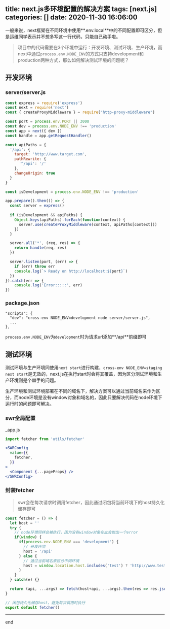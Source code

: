 title: next.js多环境配置的解决方案
tags: [next.js]
categories: []
date: 2020-11-30 16:06:00
---
一般来说，next框架在不同环境中使用**\.env.local**中的不同配置即可区分，但是运维同学表示并不想多写这一行代码，只能自己动手啦。

>  项目中的代码需要在3个环境中运行：开发环境、测试环境、生产环境，而next中通过`process.env.NODE_ENV`的方式只支持development和production两种方式，那么如何解决测试环境的问题呢？

## 开发环境

### server/server.js
```js
const express = require('express')
const next = require('next')
const { createProxyMiddleware } = require("http-proxy-middleware")

const port = process.env.PORT || 3000
const dev = process.env.NODE_ENV !== 'production'
const app = next({ dev })
const handle = app.getRequestHandler()

const apiPaths = {
  '/api': {
    target: 'http://www.target.com',
    pathRewrite: {
      '^/api': '/'
    },
    changeOrigin: true
  }
}

const isDevelopment = process.env.NODE_ENV !== 'production'

app.prepare().then(() => {
  const server = express()
 
  if (isDevelopment && apiPaths) {
    Object.keys(apiPaths).forEach(function(context) {
      server.use(createProxyMiddleware(context, apiPaths[context]))
    })
  }

  server.all('*', (req, res) => {
    return handle(req, res)
  })

  server.listen(port, (err) => {
    if (err) throw err
    console.log(`> Ready on http://localhost:${port}`)
  })
}).catch(err => {
    console.log('Error:::::', err)
})
```
### package.json
```
"scripts": {
  "dev": "cross-env NODE_ENV=development node server/server.js",
  ...
},
```

`process.env.NODE_ENV`为`development`时为请求url添加**\/api**前缀即可

## 测试环境

测试环境与生产环境同使用`next start`进行构建，`cross-env NODE_ENV=staging next start`是无效的，next.js在执行start时会将其覆盖，因为区分测试环境和生产环境则是个棘手的问题。

生产环境和测试环境部署在不同的域名下，解决方案可以通过当前域名来作为区分，而node环境是没有window对象和域名的，因此只要解决代码在node环境下运行时的问题即可解决。

### swr全局配置

_app.js

```jsx
import fetcher from 'utils/fetcher'

<SWRConfig 
  value={{
    fetcher,
  }}
>
  <Component {...pageProps} />
</SWRConfig>
```

### 封装fetcher

>swr会在每次请求时调用fetcher，因此通过闭包将当前环境下的host持久化储存即可

```js
const fetcher = () => {
  let host = ''
  try {
    // node环境同样会被执行，因为没有window对象在此会抛出一个error
    if(window) {
      if(process.env.NODE_ENV === 'development') {
        // 开发环境
        host = '/api'
      } else {
        // 通过当前域名来区分不同环境
        host = window.location.host.includes('test') ? 'http://www.test.com' : 'https://www.prod.com'
      }
    }
  } catch(e) {}

  return (api, ...args) => fetch(host+api, ...args).then(res => res.json())
}

// 闭包持久化储存host，避免每次调用时执行
export default fetcher()
```

---
end